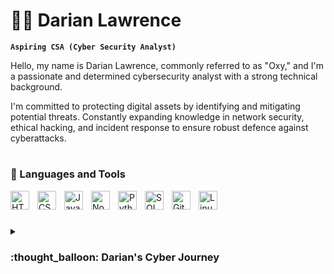 # :man_technologist: Darian Lawrence
 
**`Aspiring CSA (Cyber Security Analyst)`**

Hello, my name is Darian Lawrence, commonly referred to as "Oxy," and I'm a passionate and determined cybersecurity analyst with a strong technical background. 

I'm committed to protecting digital assets by identifying and mitigating potential threats. Constantly expanding knowledge in network security, ethical hacking, and incident response to ensure robust defence against cyberattacks.


#

### :toolbox: Languages and Tools

<img align="left" alt="HTML" width="30px" style="padding-right:10px;" src="https://cdn.jsdelivr.net/gh/devicons/devicon/icons/html5/html5-original.svg" />
<img align="left" alt="CSS" width="30px" style="padding-right:10px;" src="https://cdn.jsdelivr.net/gh/devicons/devicon/icons/css3/css3-original.svg" />
<img align="left" alt="JavaScript" width="30px" style="padding-right:10px;" src="https://cdn.jsdelivr.net/gh/devicons/devicon/icons/javascript/javascript-original.svg" />
<img align="left" alt="NodeJS" width="30px" style="padding-right:10px;" src="https://cdn.jsdelivr.net/gh/devicons/devicon/icons/nodejs/nodejs-original.svg" />
<img align="left" alt="Python" width="30px" style="padding-right:10px;" src="https://cdn.jsdelivr.net/gh/devicons/devicon/icons/python/python-original.svg"/>
<img align="left" alt="SQL" width="30px" style="padding-right:10px;" src="https://cdn.jsdelivr.net/gh/devicons/devicon/icons/mysql/mysql-original.svg" />
<img align="left" alt="Git" width="30px" style="padding-right:10px;" src="https://cdn.jsdelivr.net/gh/devicons/devicon/icons/git/git-original.svg"/>
<img align="left" alt="Linux" width="30px" style="padding-right:10px;" src="https://cdn.jsdelivr.net/gh/devicons/devicon/icons/linux/linux-original.svg"/>
<br />

#

<details>
 <summary><h3>:thought_balloon: Darian's Cyber Journey</h3></summary>
   My cyber security journey started with a fascination for protecting digital systems. Through dedicated learning and hands-on experience, I developed a strong technical skill set in areas such as network security, ethical hacking, and incident response. Continuously staying updated on the latest trends, I have gained a deep understanding of the evolving threat landscape. With a passion for securing digital assets, I am eager to contribute my expertise and make a positive impact in the field of cyber security.
